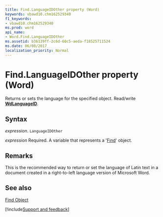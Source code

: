 ```yaml
---
title: Find.LanguageIDOther property (Word)
keywords: vbawd10.chm162529340
f1_keywords:
- vbawd10.chm162529340
ms.prod: word
api_name:
- Word.Find.LanguageIDOther
ms.assetid: b36139ff-2c6d-60c5-aeda-f18525711524
ms.date: 06/08/2017
localization_priority: Normal
---
```



# Find.LanguageIDOther property (Word)

Returns or sets the language for the specified object. Read/write  **[WdLanguageID](Word.WdLanguageID.md)**.


## Syntax

_expression_. `LanguageIDOther`

_expression_ Required. A variable that represents a '[Find](Word.Find.md)' object.


## Remarks

This is the recommended way to return or set the language of Latin text in a document created in a right-to-left language version of Microsoft Word.


## See also


[Find Object](Word.Find.md)

[!include[Support and feedback](~/includes/feedback-boilerplate.md)]